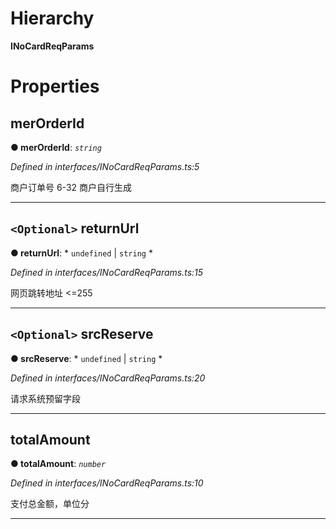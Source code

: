 

# Hierarchy

**INoCardReqParams**

# Properties

<a id="merorderid"></a>

##  merOrderId

**● merOrderId**: *`string`*

*Defined in interfaces/INoCardReqParams.ts:5*

商户订单号 6-32 商户自行生成

___
<a id="returnurl"></a>

## `<Optional>` returnUrl

**● returnUrl**: * `undefined` &#124; `string`
*

*Defined in interfaces/INoCardReqParams.ts:15*

网页跳转地址 <=255

___
<a id="srcreserve"></a>

## `<Optional>` srcReserve

**● srcReserve**: * `undefined` &#124; `string`
*

*Defined in interfaces/INoCardReqParams.ts:20*

请求系统预留字段

___
<a id="totalamount"></a>

##  totalAmount

**● totalAmount**: *`number`*

*Defined in interfaces/INoCardReqParams.ts:10*

支付总金额，单位分

___

